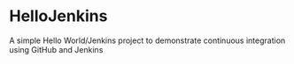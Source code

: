 # HelloJenkins
A simple Hello World/Jenkins project to demonstrate continuous integration using GitHub and Jenkins